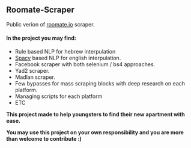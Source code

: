 ## Roomate-Scraper

Public verion of [roomate.io](https://roomate.io) scraper.

#### In the project you may find:
 - Rule based NLP for hebrew interpulation
 - [Spacy](https://spacy.io/) based NLP for english interpulation.
 - Facebook scraper with both selenium / bs4 approaches.
 - Yad2 scraper.
 - Madlan scraper.
 - Few bypasses for mass scraping blocks with deep research on each platform.
 - Managing scripts for each platform
 - ETC

**This project made to help youngsters to find their new apartment with ease.**

**You may use this project on your own responsibility and you are more than welcome to contribute :)**